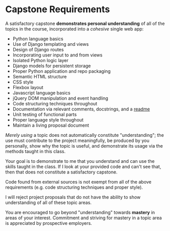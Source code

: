 # Capstone Requirements

A satisfactory capstone **demonstrates personal understanding** of all of the topics in the course, incorporated into a _cohesive_ single web app:

* Python language basics
* Use of Django templating and views
* Design of Django routes
* Incorporating user input to and from views
* Isolated Python logic layer
* Django models for persistent storage
* Proper Python application and repo packaging
* Semantic HTML structure
* CSS style
* Flexbox layout
* Javascript language basics
* jQuery DOM manipulation and event handling
* Code structuring techniques throughout
* Documentation via relevant comments, docstrings, and a [readme](/notes/capstone-readme.md)
* Unit testing of functional parts
* Proper language style throughout
* Maintain a living proposal document

_Merely using_ a topic does not automatically constitute "understanding";
the use must contribute to the project meaningfully, be produced by you personally, show why the topic is useful, and demonstrate its usage via the methods taught in this class.

Your goal is to demonstrate to me that you understand and can use the skills taught in the class.
If I look at your provided code and can't see that, then that does not constitute a satisfactory capstone.

Code found from external sources is not exempt from all of the above requirements (e.g. code structuring techniques and proper style).

I will reject project proposals that do not have the ability to show understanding of all of these topic areas.

You are encouraged to go beyond "understanding" towards **mastery** in areas of your interest.
Commitment and striving for mastery in a topic area is appreciated by prospective employers.
